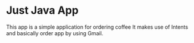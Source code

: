 # Just Java App
This app is a simple application for ordering coffee 
It makes use of Intents and basically order app by using Gmail.
